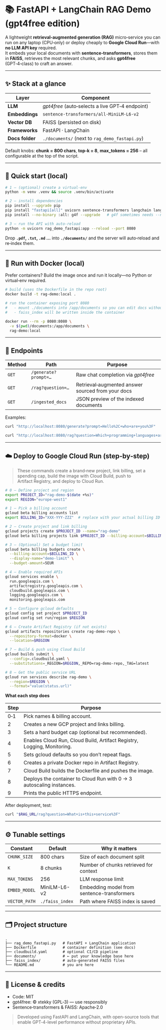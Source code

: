 # 📚 FastAPI + LangChain RAG Demo (gpt4free edition)

A lightweight **retrieval‑augmented generation (RAG)** micro‑service you can run on any laptop (CPU‑only) or deploy cheaply to **Google Cloud Run**—with **no LLM API key** required.  
It embeds your local documents with **sentence‑transformers**, stores them in **FAISS**, retrieves the most relevant chunks, and asks **gpt4free** (GPT‑4‑class) to craft an answer.

---

## ✨ Stack at a glance

| Layer | Component |
|-------|-----------|
| **LLM**        | *gpt4free* (auto‑selects a live GPT‑4 endpoint) |
| **Embeddings** | `sentence‑transformers/all‑MiniLM‑L6‑v2` |
| **Vector DB**  | FAISS (persisted on disk) |
| **Frameworks** | FastAPI · LangChain |
| **Docs folder**| `./documents/` (next to `rag_demo_fastapi.py`) |

Default knobs: **chunk = 800 chars**, **top‑k = 8**, **max_tokens = 256** – all configurable at the top of the script.

---

## 🚀 Quick start (local)

```bash
# 1 – (optional) create a virtual‑env
python -m venv .venv && source .venv/bin/activate

# 2 – install dependencies
pip install --upgrade pip
pip install "fastapi[all]" uvicorn sentence-transformers langchain langchain-community
pip install --no-binary :all: g4f --upgrade   # g4f sometimes needs --no-binary

# 3 – run the API with auto‑reload
python -m uvicorn rag_demo_fastapi:app --reload --port 8080
```

Drop **`.pdf`, `.txt`, `.md` …** into **`./documents/`** and the server will auto‑reload and re‑index them.

---

## 🐳 Run with Docker (local)

Prefer containers?  Build the image once and run it locally—no Python or
virtual‑env required.

```bash
# build (uses the Dockerfile in the repo root)
docker build -t rag-demo:local .

# run the container exposing port 8080
#   - mount ./documents into /app/documents so you can edit docs without rebuilds
#   - faiss_index will be written inside the container

docker run --rm -p 8080:8080 \
  -v $(pwd)/documents:/app/documents \
  rag-demo:local
```

---

## 🔗 Endpoints

| Method | Path | Purpose |
|--------|------|---------|
| `GET`  | `/generate?prompt=…`  | Raw chat completion via *gpt4free* |
| `GET`  | `/rag?question=…`    | Retrieval‑augmented answer sourced from your docs |
| `GET`  | `/ingested_docs`     | JSON preview of the indexed documents |

Examples:

```bash
curl "http://localhost:8080/generate?prompt=Hello%2C+who+are+you%3F"

curl "http://localhost:8080/rag?question=Which+programming+languages+are+mentioned%3F"
```

---

## ☁️ Deploy to Google Cloud Run (step‑by‑step)

> These commands create a brand‑new project, link billing, set a spending cap, build the image with Cloud Build, push to Artifact Registry, and deploy to Cloud Run.

```bash
# 0 – Define project and region
export PROJECT_ID="rag-demo-$(date +%s)"
export REGION="europe-west1"

# 1 – Pick a billing account
gcloud beta billing accounts list
export BILLING_ID="XXX-YYY-ZZZ"  # replace with your actual billing ID

# 2 – Create project and link billing
gcloud projects create $PROJECT_ID --name="rag-demo"
gcloud beta billing projects link $PROJECT_ID --billing-account=$BILLING_ID

# 3 – (Optional) Set a budget limit
gcloud beta billing budgets create \
  --billing-account=$BILLING_ID \
  --display-name="demo-limit" \
  --budget-amount=5EUR

# 4 – Enable required APIs
gcloud services enable \
  run.googleapis.com \
  artifactregistry.googleapis.com \
  cloudbuild.googleapis.com \
  logging.googleapis.com \
  monitoring.googleapis.com

# 5 – Configure gcloud defaults
gcloud config set project $PROJECT_ID
gcloud config set run/region $REGION

# 6 – Create Artifact Registry (if not exists)
gcloud artifacts repositories create rag-demo-repo \
  --repository-format=docker \
  --location=$REGION

# 7 – Build & push using Cloud Build
gcloud builds submit \
  --config=.cloudbuild.yaml \
  --substitutions=_REGION=$REGION,_REPO=rag-demo-repo,_TAG=latest

# 8 – Get the public service URL
gcloud run services describe rag-demo \
  --region=$REGION \
  --format="value(status.url)"
```

**What each step does**

| Step | Purpose |
|------|---------|
| 0‑1 | Pick names & billing account. |
| 2   | Creates a new GCP project and links billing. |
| 3   | Sets a hard budget cap (optional but recommended). |
| 4   | Enables Cloud Run, Cloud Build, Artifact Registry, Logging, Monitoring. |
| 5   | Sets gcloud defaults so you don’t repeat flags. |
| 6   | Creates a private Docker repo in Artifact Registry. |
| 7   | Cloud Build builds the Dockerfile and pushes the image. |
| 8   | Deploys the container to Cloud Run with 0 → 3 autoscaling instances. |
| 9   | Prints the public HTTPS endpoint. |

After deployment, test:
```bash
curl "$RAG_URL/rag?question=What+is+this+service%3F"
```

---

## ⚙️ Tunable settings

| Constant      | Default | Why it matters |
|---------------|---------|----------------|
| `CHUNK_SIZE`  | 800 chars | Size of each document split |
| `K`           | 8 chunks | Number of chunks retrieved for context |
| `MAX_TOKENS`  | 256 | LLM response limit |
| `EMBED_MODEL` | MiniLM-L6-v2 | Embedding model from sentence-transformers |
| `VECTOR_PATH` | `./faiss_index` | Path where FAISS index is saved |

---

## 🗂️ Project structure
```
.
├── rag_demo_fastapi.py   # FastAPI + LangChain application
├── Dockerfile            # container definition (see docs)
├── cloudbuild.yaml       # optional CI/CD pipeline
├── documents/            # ← put your knowledge base here
├── faiss_index/          # auto‑generated FAISS files
└── README.md             # you are here
```

---

## 📜 License & credits

* Code: MIT
* gpt4free: © xtekky (GPL‑3) — use responsibly
* Sentence‑transformers & FAISS: Apache‑2.0

> Developed using FastAPI and LangChain, with open-source tools that enable GPT‑4-level performance without proprietary APIs.

